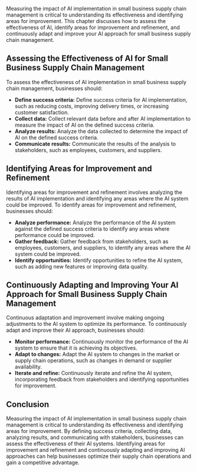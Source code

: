 

Measuring the impact of AI implementation in small business supply chain management is critical to understanding its effectiveness and identifying areas for improvement. This chapter discusses how to assess the effectiveness of AI, identify areas for improvement and refinement, and continuously adapt and improve your AI approach for small business supply chain management.

Assessing the Effectiveness of AI for Small Business Supply Chain Management
----------------------------------------------------------------------------

To assess the effectiveness of AI implementation in small business supply chain management, businesses should:

* **Define success criteria:** Define success criteria for AI implementation, such as reducing costs, improving delivery times, or increasing customer satisfaction.
* **Collect data:** Collect relevant data before and after AI implementation to measure the impact of AI on the defined success criteria.
* **Analyze results:** Analyze the data collected to determine the impact of AI on the defined success criteria.
* **Communicate results:** Communicate the results of the analysis to stakeholders, such as employees, customers, and suppliers.

Identifying Areas for Improvement and Refinement
------------------------------------------------

Identifying areas for improvement and refinement involves analyzing the results of AI implementation and identifying any areas where the AI system could be improved. To identify areas for improvement and refinement, businesses should:

* **Analyze performance:** Analyze the performance of the AI system against the defined success criteria to identify any areas where performance could be improved.
* **Gather feedback:** Gather feedback from stakeholders, such as employees, customers, and suppliers, to identify any areas where the AI system could be improved.
* **Identify opportunities:** Identify opportunities to refine the AI system, such as adding new features or improving data quality.

Continuously Adapting and Improving Your AI Approach for Small Business Supply Chain Management
-----------------------------------------------------------------------------------------------

Continuous adaptation and improvement involve making ongoing adjustments to the AI system to optimize its performance. To continuously adapt and improve their AI approach, businesses should:

* **Monitor performance:** Continuously monitor the performance of the AI system to ensure that it is achieving its objectives.
* **Adapt to changes:** Adapt the AI system to changes in the market or supply chain operations, such as changes in demand or supplier availability.
* **Iterate and refine:** Continuously iterate and refine the AI system, incorporating feedback from stakeholders and identifying opportunities for improvement.

Conclusion
----------

Measuring the impact of AI implementation in small business supply chain management is critical to understanding its effectiveness and identifying areas for improvement. By defining success criteria, collecting data, analyzing results, and communicating with stakeholders, businesses can assess the effectiveness of their AI systems. Identifying areas for improvement and refinement and continuously adapting and improving AI approaches can help businesses optimize their supply chain operations and gain a competitive advantage.
